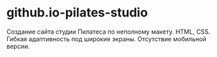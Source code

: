 # github.io-pilates-studio
Создание сайта студии Пилатеса по неполному макету. HTML, CSS. 
Гибкая адаптивность под широкие экраны. Отсутствие мобильной версии. 
